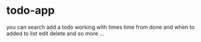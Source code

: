 # todo-app 

you can search 
add a todo 
working with times 
time from done and when to added to list 
edit delete 
and so more ...
